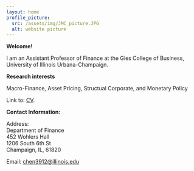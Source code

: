 ```yaml
---
layout: home
profile_picture:
  src: /assets/img/JMC_picture.JPG
  alt: website picture
---
```


<strong>Welcome!</strong>

<p>
  I am an Assistant Professor of Finance at the Gies College of Business, University of Illinois Urbana-Champaign. 
  
</p>

<strong>Research interests</strong>

<p>
  Macro-Finance, Asset Pricing, Structual Corporate, and Monetary Policy
</p>

<p>
  Link to: <a href="https://www.dropbox.com/s/dl8oduz1xc9c59c/CV_YuchenChen.pdf?dl=0">CV</a>.
</p>


<strong>Contact Information:</strong>

 <p>
 <div>Address:</div>
 <div>Department of Finance</div>
 <div>452 Wohlers Hall</div>
 <div>1206 South 6th St</div>
 <div>Champaign, IL, 61820</div>
</p>

<p>
  Email: <a href="mailto:chen3912@illinois.edu" target="_blank">chen3912@illinois.edu</a>
</p>
